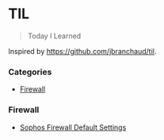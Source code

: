 # TIL

> Today I Learned

Inspired by https://github.com/jbranchaud/til.

### Categories
* [Firewall](#firewall)

### Firewall
- [Sophos Firewall Default Settings](firewall/sophos-firewall.md)

